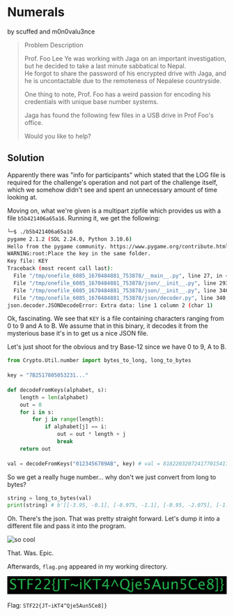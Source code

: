 # Numerals
by scuffed and m0n0valu3nce
> Problem Description
> 
> Prof. Foo Lee Ye was working with Jaga on an important investigation, but he decided to take a last minute sabbatical to Nepal.  
> He forgot to share the password of his encrypted drive with Jaga, and he is uncontactable due to the remoteness of Nepalese countryside.
>
> One thing to note, Prof. Foo has a weird passion for encoding his credentials with unique base number systems.
>
> Jaga has found the following few files in a USB drive in Prof Foo's office.
>
> Would you like to help?

## Solution
Apparently there was "info for participants" which stated that the LOG file is required for the challenge's operation and not part of the challenge itself, which we somehow didn't see and spent an unnecessary amount of time looking at.

Moving on, what we're given is a multipart zipfile which provides us with a file `b5b421406a65a16`. Running it, we get the following:

```sh
└─$ ./b5b421406a65a16
pygame 2.1.2 (SDL 2.24.0, Python 3.10.6)
Hello from the pygame community. https://www.pygame.org/contribute.html
WARNING:root:Place the key in the same folder.
Key file: KEY
Traceback (most recent call last):
  File "/tmp/onefile_6085_1670484881_753878/__main__.py", line 27, in <module>
  File "/tmp/onefile_6085_1670484881_753878/json/__init__.py", line 293, in load
  File "/tmp/onefile_6085_1670484881_753878/json/__init__.py", line 346, in loads
  File "/tmp/onefile_6085_1670484881_753878/json/decoder.py", line 340, in decode
json.decoder.JSONDecodeError: Extra data: line 1 column 2 (char 1)
```

Ok, fascinating. We see that `KEY` is a file containing characters ranging from 0 to 9 and A to B. We assume that in this binary, it decodes it from the mysterious base it's in to get us a nice JSON file.

Let's just shoot for the obvious and try Base-12 since we have 0 to 9, A to B.

```py
from Crypto.Util.number import bytes_to_long, long_to_bytes

key = "7B2517805053231..."

def decodeFromKeys(alphabet, s):
    length = len(alphabet)
    out = 0
    for i in s:
        for j in range(length):
            if alphabet[j] == i:
                out = out * length + j 
                break
    return out

val = decodeFromKeys("0123456789AB", key) # val = 818220320724177015417961747908718880463...
```
So we get a really huge number... why don't we just convert from long to bytes?

```py
string = long_to_bytes(val)
print(string) # b'[[-3.95, -0.1], [-0.975, -1.1], [-0.95, -2.075], [-1.9, -1.7], ...
```
Oh. There's the json. That was pretty straight forward. Let's dump it into a different file and pass it into the program.

![so cool](assets/cool_flag.png)

That. Was. Epic.

Afterwards, `flag.png` appeared in my working directory.

![flag](assets/flag.png)

Flag: `STF22{JT~iKT4^Qje5Aun5Ce8]}`
